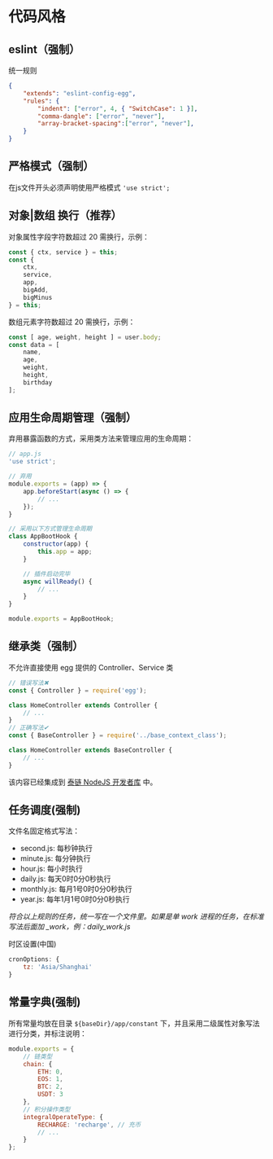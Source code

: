 # 代码风格
## eslint（强制）
统一规则
```json
{
    "extends": "eslint-config-egg",
    "rules": {
        "indent": ["error", 4, { "SwitchCase": 1 }],
        "comma-dangle": ["error", "never"],
        "array-bracket-spacing":["error", "never"],
    }
}
```
## 严格模式（强制）
在js文件开头必须声明使用严格模式 `'use strict';`
## 对象|数组 换行（推荐）
对象属性字段字符数超过 20 需换行，示例：
```js
const { ctx, service } = this;
const {
    ctx,
    service,
    app,
    bigAdd,
    bigMinus
} = this;
```
数组元素字符数超过 20 需换行，示例：
```js
const [ age, weight, height ] = user.body;
const data = [
    name,
    age,
    weight,
    height,
    birthday
];
```
## 应用生命周期管理（强制）
弃用暴露函数的方式，采用类方法来管理应用的生命周期：
```js
// app.js
'use strict';

// 弃用
module.exports = (app) => {
    app.beforeStart(async () => {
        // ...
    });
}

// 采用以下方式管理生命周期
class AppBootHook {
    constructor(app) {
        this.app = app;
    }

    // 插件启动完毕
    async willReady() {
        // ...
    }
}

module.exports = AppBootHook;
```
## 继承类（强制）
不允许直接使用 egg 提供的 Controller、Service 类
```js
// 错误写法✖
const { Controller } = require('egg');

class HomeController extends Controller {
    // ...
}
// 正确写法✔
const { BaseController } = require('../base_context_class');

class HomeController extends BaseController {
    // ...
}
```
该内容已经集成到 [泰链 NodeJS 开发者库](https://github.com/iamljw/tic-lib) 中。
## 任务调度(强制)
文件名固定格式写法：
- second.js: 每秒钟执行
- minute.js: 每分钟执行
- hour.js: 每小时执行
- daily.js: 每天0时0分0秒执行
- monthly.js: 每月1号0时0分0秒执行
- year.js: 每年1月1号0时0分0秒执行

*符合以上规则的任务，统一写在一个文件里。如果是单 work 进程的任务，在标准写法后面加 _work，例：daily_work.js*

时区设置(中国)
```js
cronOptions: {
    tz: 'Asia/Shanghai'
}
```
## 常量字典(强制)
所有常量均放在目录 `${baseDir}/app/constant` 下，并且采用二级属性对象写法进行分类，并标注说明：
```js
module.exports = {
    // 链类型
    chain: {
        ETH: 0,
        EOS: 1,
        BTC: 2,
        USDT: 3
    },
    // 积分操作类型
    integralOperateType: {
        RECHARGE: 'recharge', // 充币
        // ...
    }
};
```
